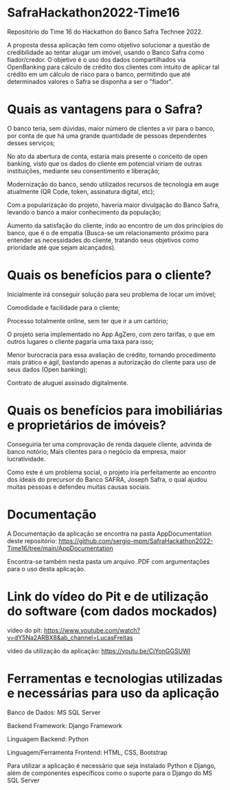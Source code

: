 # SafraHackathon2022-Time16
Repositório do Time 16 do Hackathon do Banco Safra Technee 2022.

A proposta dessa aplicação tem como objetivo solucionar a questão de credibilidade ao tentar alugar um imóvel, usando o Banco Safra como fiador/credor.
O objetivo é o uso dos dados compartilhados via OpenBanking para cálculo de crédito dos clientes com intuito de aplicar tal crédito em um cálculo de risco para o banco, permitindo que até determinados valores o Safra se disponha a ser o "fiador".

# Quais as vantagens para o Safra?

O banco teria, sem dúvidas, maior número de clientes a vir para o banco, por conta de que há uma grande quantidade de pessoas dependentes desses serviços;

No ato da abertura de conta, estaria mais presente o conceito de open banking, visto que os dados do cliente em potencial viriam de outras instituições, mediante seu consentimento e liberação;

Modernização do banco, sendo utilizados recursos de tecnologia em auge atualmente (QR Code, token, assinatura digital, etc);

Com a popularização do projeto, haveria maior divulgação do Banco Safra, levando o banco a maior conhecimento da população;

Aumento da satisfação do cliente, indo ao encontro de um dos princípios do banco, que é o de empatia (Busca-se um relacionamento próximo para entender as necessidades do cliente, tratando seus objetivos como prioridade até que sejam alcançados).

# Quais os benefícios para o cliente?

Inicialmente irá conseguir solução para seu problema de locar um imóvel;

Comodidade e facilidade para o cliente;

Processo totalmente online, sem ter que ir a um cartório;

O projeto seria implementado no App AgZero, com zero tarifas, o que em outros lugares o cliente pagaria uma taxa para isso;

Menor burocracia para essa avaliação de crédito, tornando procedimento mais prático e ágil, bastando apenas a autorização do cliente para uso de seus dados (Open banking);

Contrato de aluguel assinado digitalmente.

# Quais os benefícios para imobiliárias e proprietários de imóveis?

Conseguiria ter uma comprovação de renda daquele cliente, advinda de banco notório;
Mais clientes para o negócio da empresa, maior lucratividade.

Como este é um problema social, o projeto iria perfeitamente ao encontro dos ideais do precursor do Banco SAFRA, Joseph Safra, o qual ajudou muitas pessoas e defendeu muitas causas sociais. 

# Documentação

A Documentação da aplicação se encontra na pasta AppDocumentation deste repositório: https://github.com/sergio-mpm/SafraHackathon2022-Time16/tree/main/AppDocumentation

Encontra-se também nesta pasta um arquivo .PDF com argumentações para o uso desta aplicação.


# Link do vídeo do Pit e de utilização do software (com dados mockados)

vídeo do pit:
https://www.youtube.com/watch?v=dY5Na2ARBX8&ab_channel=LucasFreitas

vídeo da utilização da aplicação:
https://youtu.be/CiYonGGSUWI

# Ferramentas e tecnologias utilizadas e necessárias para uso da aplicação

Banco de Dados: MS SQL Server

Backend Framework: Django Framework

Linguagem Backend: Python

Linguagem/Ferramenta Frontend: HTML, CSS, Bootstrap

Para utilizar a aplicação é necessário que seja instalado Python e Django, além de componentes específicos como o suporte para o Django do MS SQL Server


